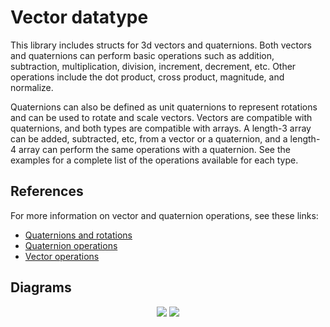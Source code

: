 # Vector datatype
This library includes structs for 3d vectors and quaternions. Both vectors and quaternions can perform basic operations such as addition, subtraction, multiplication, division, increment, decrement, etc. Other operations include the dot product, cross product, magnitude, and normalize.  

Quaternions can also be defined as unit quaternions to represent rotations and can be used to rotate and scale vectors. Vectors are compatible with quaternions, and both types are compatible with arrays. A length-3 array can be added, subtracted, etc, from a vector or a quaternion, and a length-4 array can perform the same operations with a quaternion. See the examples for a complete list of the operations available for each type.

## References
For more information on vector and quaternion operations, see these links:  

- [Quaternions and rotations](http://danceswithcode.net/engineeringnotes/quaternions/quaternions.html)
- [Quaternion operations](http://graphics.stanford.edu/courses/cs348a-17-winter/Papers/quaternion.pdf)  
- [Vector operations](http://emweb.unl.edu/Math/mathweb/vectors/vectors.html)

## Diagrams

<p align="center">
<img src="http://danceswithcode.net/engineeringnotes/quaternions/images/axis-angle.png">
<img src="https://opentextbc.ca/calculusv3openstax/wp-content/uploads/sites/288/2019/08/CNX_Calc_Figure_12_02_011.jpg">
</p>
